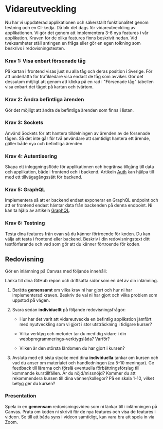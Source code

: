 # Vidareutveckling

Nu har vi uppdaterad applikationen och säkerställt funktionalitet genom testning och en CI-kedja. Då blir det dags för vidareutveckling av applikationen. Vi gör det genom att implementera 3-6 nya features i vår applikation. Kraven för de olika features finns beskrivit nedan. Vid tveksamheter ställ antingen en fråga eller gör en egen tolkning som beskrivs i redovisningstexten.



### Krav 1: Visa enbart försenade tåg

På kartan i frontend visas just nu alla tåg och deras position i Sverige. För att underlätta för trafikledare visa endast de tåg som avviker. Gör det dessutom möjligt att genom att klicka på en rad i "Försenade tåg" tabellen visa enbart det tåget på kartan och tvärtom.



### Krav 2: Ändra befintliga ärenden

Gör det möjligt att ändra de befintliga ärenden som finns i listan.



### Krav 3: Sockets

Använd Sockets för att hantera tilldelningen av ärenden av de försenade tågen. Så det inte går för två användare att samtidigt hantera ett ärende, gäller både nya och befintliga ärenden.



### Krav 4: Autentisering

Skapa ett inloggningsflöde för applikationen och begränsa tillgång till data och applikation, både i frontend och i backend. Artikeln [Auth](auth) kan hjälpa till med ett tillvägagångssätt för backend.



### Krav 5: GraphQL

Implementera så att er backend endast exponerar en GraphQL endpoint och att er frontend endast hämtar data från backenden på denna endpoint. Ni kan ta hjälp av artikeln [GraphQL](graphql).



### Krav 6: Testning

Testa dina features från ovan så du känner förtroende för koden. Du kan välja att testa i frontend eller backend. Beskriv i din redovisningstext ditt testförfarande och vad som gör att du känner förtroende för koden.



## Redovisning

Gör en inlämning på Canvas med följande innehåll:

Länka till dina GitHub repon och driftsatta sidor som en del av din inlämning.

1. Berätta **gemensamt** om vilka krav ni har gjort och hur ni har implementerad kraven. Beskriv de val ni har gjort och vilka problem som uppstod på vägen.

2. Svara sedan **individuellt** på följande redovisningsfrågor:

    * Hur har det varit att vidareutveckla en befintlig applikation jämfört med nyutveckling som vi gjort i stor utsträckning i tidigare kurser?

    * Vilka verktyg och metoder tar du med dig vidare i din webbprogrammerings-verktygslåda? Varför?

    * Vilken är den största lärdomen du har gjort i kursen?

3. Avsluta med ett sista stycke med dina **individuella** tankar om kursen och vad du anser om materialet och handledningen (ca 5-10 meningar). Ge feedback till lärarna och förslå eventuella förbättringsförslag till kommande kurstillfällen. Är du nöjd/missnöjd? Kommer du att rekommendera kursen till dina vänner/kollegor? På en skala 1-10, vilket betyg ger du kursen?



### Presentation

Spela in en **gemensam** redovisningsvideo som ni länkar till i inlämningen på Canvas. Prata om koden ni skrivit för de nya features och visa de features i videon. Se till att båda syns i videon samtidigt, kan vara bra att spela in via Zoom.

